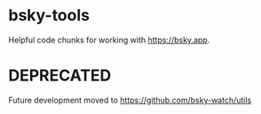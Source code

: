 # bsky-tools

Helpful code chunks for working with https://bsky.app.

# DEPRECATED

Future development moved to https://github.com/bsky-watch/utils
